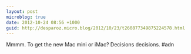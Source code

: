 ```yaml
---
layout: post
microblog: true
date: 2012-10-24 08:56 +1000
guid: http://desparoz.micro.blog/2012/10/23/t260877349875224578.html
---
```

Mmmm. To get the new Mac mini or iMac?  Decisions decisions. #adn

